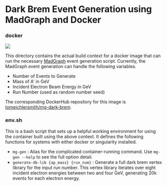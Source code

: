 
# Dark Brem Event Generation using MadGraph and Docker

### docker

<a href="https://github.com/tomeichlersmith/mg-dark-brem/actions" alt="Actions">
    <img src="https://github.com/tomeichlersmith/mg-dark-brem/workflows/Build/badge.svg" />
</a>

This directory contains the actual build context for a docker image that can run the necessary [MadGraph](https://cp3.irmp.ucl.ac.be/projects/madgraph/) event generation script.
Currently, the MadGraph event generation can handle the following variables.

- Number of Events to Generate
- Mass of A' in GeV
- Incident Electron Beam Energy in GeV
- Run Number (used as random number seed) 

The corresponding DockerHub repository for this image is [tomeichlersmith/mg-dark-brem](https://hub.docker.com/repository/docker/tomeichlersmith/mg-dark-brem).

### env.sh
This is a bash script that sets up a helpful working environment for using the container built using the above context.
It defines the following functions for systems with either docker or singularity installed.

- `mg-gen` : Alias for the complicated container-running command. Use `mg-gen --help` to see the full option detail.
- `generate-db-lib {ap_mass} {run_num}` : Generate a full dark brem vertex library for the input run number. This vertex library iterates over eight incident electron energies between two and four GeV, generating 20k events for each electron energy.
